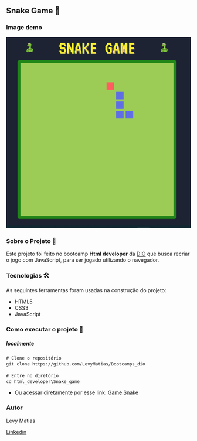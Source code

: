 ## Snake Game 🐍



### Image demo
![game](
https://github.com/LevyMatias/ImagensGithub/blob/main/img%20projetos/snake_game/game.png)



### Sobre o Projeto 📝

Este projeto foi feito no bootcamp **Html developer** da [DIO](https://web.dio.me/track/html-web-developer) que busca recriar o jogo com JavaScript, para ser jogado utilizando o navegador.



### Tecnologias 🛠 

As seguintes ferramentas foram usadas na construção do projeto:

- HTML5
- CSS3
- JavaScript



### Como executar o projeto 🚀



##### localmente

```
# Clone o repositório
git clone https://github.com/LevyMatias/Bootcamps_dio

# Entre no diretório
cd html_developer\Snake_game
```



- Ou acessar diretamente por esse link: [Game Snake](https://the-game-snake.netlify.app/)



### Autor 

Levy Matias 

[Linkedin](https://www.linkedin.com/in/levy-matias/)
